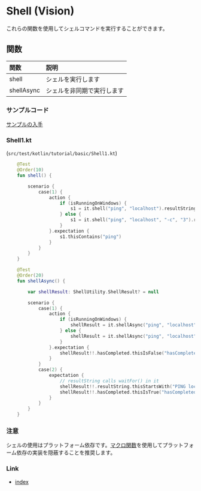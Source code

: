 # Shell (Vision)

これらの関数を使用してシェルコマンドを実行することができます。

## 関数

| 関数         | 説明            |
|:-----------|:--------------|
| shell      | シェルを実行します     |
| shellAsync | シェルを非同期で実行します |

### サンプルコード

[サンプルの入手](../../../getting_samples_ja.md)

### Shell1.kt

(`src/test/kotlin/tutorial/basic/Shell1.kt`)

```kotlin
    @Test
    @Order(10)
    fun shell() {

        scenario {
            case(1) {
                action {
                    if (isRunningOnWindows) {
                        s1 = it.shell("ping", "localhost").resultString
                    } else {
                        s1 = it.shell("ping", "localhost", "-c", "3").resultString
                    }
                }.expectation {
                    s1.thisContains("ping")
                }
            }
        }
    }

    @Test
    @Order(20)
    fun shellAsync() {

        var shellResult: ShellUtility.ShellResult? = null

        scenario {
            case(1) {
                action {
                    if (isRunningOnWindows) {
                        shellResult = it.shellAsync("ping", "localhost")
                    } else {
                        shellResult = it.shellAsync("ping", "localhost", "-c", "3")
                    }
                }.expectation {
                    shellResult!!.hasCompleted.thisIsFalse("hasCompleted=false")
                }
            }
            case(2) {
                expectation {
                    // resultString calls waitFor() in it
                    shellResult!!.resultString.thisStartsWith("PING localhost (127.0.0.1)")
                    shellResult!!.hasCompleted.thisIsTrue("hasCompleted=true")
                }
            }
        }
    }
```

### 注意

シェルの使用はプラットフォーム依存です。[マクロ関数](../../routine_work/macro_ja.md)を使用してプラットフォーム依存の実装を隠蔽することを推奨します。

### Link

- [index](../../../../index_ja.md)
